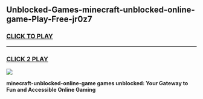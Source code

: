 
## Unblocked-Games-minecraft-unblocked-online-game-Play-Free-jr0z7
<h3>
<a href="https://premium76.site?title=minecraft-unblocked-online-game&ref=09A">CLICK TO PLAY</a></h3>
<hr>

<h3>
<a href="https://premium76.site?title=minecraft-unblocked-online-game&ref=09A">CLICK 2 PLAY</a>
  
</h3>

<a href="https://premium76.site?title=minecraft-unblocked-online-game&ref=09A"><img src="https://clearcache.store/games.png"></a>


**minecraft-unblocked-online-game games unblocked: Your Gateway to Fun and Accessible Online Gaming**
